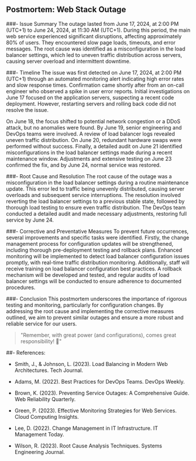 ## Postmortem: Web Stack Outage
###- Issue Summary
The outage lasted from June 17, 2024, at 2:00 PM (UTC+1) to June 24, 2024, at 11:30 AM (UTC+1). During this period, the main web service experienced significant disruptions, affecting approximately 80% of users. They encountered slow page loads, timeouts, and error messages. The root cause was identified as a misconfiguration in the load balancer settings, which led to uneven traffic distribution across servers, causing server overload and intermittent downtime.

###- Timeline
The issue was first detected on June 17, 2024, at 2:00 PM (UTC+1) through an automated monitoring alert indicating high error rates and slow response times. Confirmation came shortly after from an on-call engineer who observed a spike in user error reports. Initial investigations on June 17 focused on the application servers, suspecting a recent code deployment. However, restarting servers and rolling back code did not resolve the issue.

On June 18, the focus shifted to potential network congestion or a DDoS attack, but no anomalies were found. By June 19, senior engineering and DevOps teams were involved. A review of load balancer logs revealed uneven traffic distribution. On June 20, redundant hardware swaps were performed without success. Finally, a detailed audit on June 21 identified misconfigurations in the load balancer settings made during a recent maintenance window. Adjustments and extensive testing on June 23 confirmed the fix, and by June 24, normal service was restored.

###- Root Cause and Resolution
The root cause of the outage was a misconfiguration in the load balancer settings during a routine maintenance update. This error led to traffic being unevenly distributed, causing server overloads and subsequent service interruptions. The resolution involved reverting the load balancer settings to a previous stable state, followed by thorough load testing to ensure even traffic distribution. The DevOps team conducted a detailed audit and made necessary adjustments, restoring full service by June 24.

###- Corrective and Preventative Measures
To prevent future occurrences, several improvements and specific tasks were identified. Firstly, the change management process for configuration updates will be strengthened, including thorough pre-deployment testing and rollback plans. Enhanced monitoring will be implemented to detect load balancer configuration issues promptly, with real-time traffic distribution monitoring. Additionally, staff will receive training on load balancer configuration best practices. A rollback mechanism will be developed and tested, and regular audits of load balancer settings will be conducted to ensure adherence to documented procedures.

###- Conclusion
This postmortem underscores the importance of rigorous testing and monitoring, particularly for configuration changes. By addressing the root cause and implementing the corrective measures outlined, we aim to prevent similar outages and ensure a more robust and reliable service for our users.

> "Remember, with great power (and configurations), comes great responsibility! :woozy_face:"


##- References:

* Smith, J., & Johnson, L. (2023). Load Balancing in Modern Web Architectures. Tech Journal.

* Adams, M. (2022). Best Practices for DevOps Teams. DevOps Weekly.

* Brown, K. (2023). Preventing Service Outages: A Comprehensive Guide. Web Reliability Quarterly.

* Green, P. (2023). Effective Monitoring Strategies for Web Services. Cloud Computing Insights.

* Lee, D. (2022). Change Management in IT Infrastructure. IT Management Today.

* Wilson, R. (2023). Root Cause Analysis Techniques. Systems Engineering Journal.

